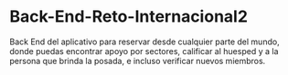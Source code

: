 # Back-End-Reto-Internacional2
Back End del aplicativo para reservar desde cualquier parte del mundo, donde puedas encontrar apoyo por sectores, calificar al huesped y a la persona que brinda la posada, e incluso verificar nuevos miembros.
